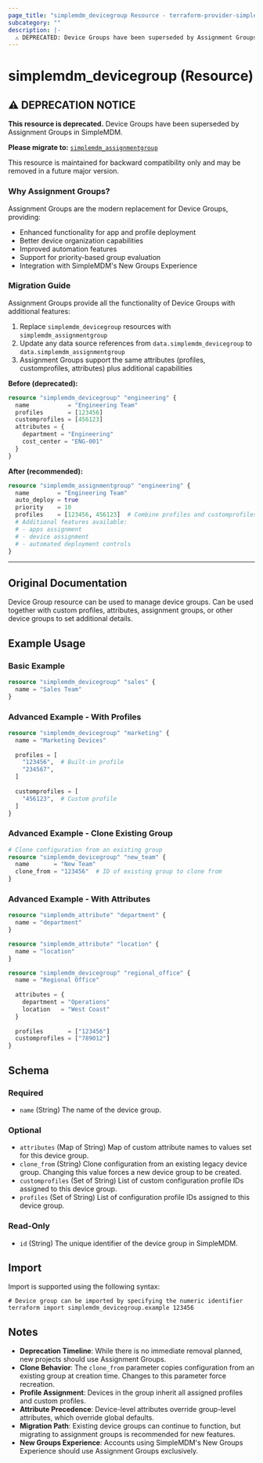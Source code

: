 ```yaml
---
page_title: "simplemdm_devicegroup Resource - terraform-provider-simplemdm"
subcategory: ""
description: |-
  ⚠️ DEPRECATED: Device Groups have been superseded by Assignment Groups in SimpleMDM. Please use simplemdm_assignmentgroup instead. This resource is maintained for backward compatibility only.
---
```


# simplemdm_devicegroup (Resource)

## ⚠️ DEPRECATION NOTICE

**This resource is deprecated.** Device Groups have been superseded by Assignment Groups in SimpleMDM.

**Please migrate to:** [`simplemdm_assignmentgroup`](assignmentgroup.md)

This resource is maintained for backward compatibility only and may be removed in a future major version.

### Why Assignment Groups?

Assignment Groups are the modern replacement for Device Groups, providing:
- Enhanced functionality for app and profile deployment
- Better device organization capabilities
- Improved automation features
- Support for priority-based group evaluation
- Integration with SimpleMDM's New Groups Experience

### Migration Guide

Assignment Groups provide all the functionality of Device Groups with additional features:

1. Replace `simplemdm_devicegroup` resources with `simplemdm_assignmentgroup`
2. Update any data source references from `data.simplemdm_devicegroup` to `data.simplemdm_assignmentgroup`
3. Assignment Groups support the same attributes (profiles, customprofiles, attributes) plus additional capabilities

**Before (deprecated):**
```terraform
resource "simplemdm_devicegroup" "engineering" {
  name           = "Engineering Team"
  profiles       = [123456]
  customprofiles = [456123]
  attributes = {
    department = "Engineering"
    cost_center = "ENG-001"
  }
}
```

**After (recommended):**
```terraform
resource "simplemdm_assignmentgroup" "engineering" {
  name        = "Engineering Team"
  auto_deploy = true
  priority    = 10
  profiles    = [123456, 456123]  # Combine profiles and customprofiles
  # Additional features available:
  # - apps assignment
  # - device assignment
  # - automated deployment controls
}
```

---

## Original Documentation

Device Group resource can be used to manage device groups. Can be used together with custom profiles, attributes, assignment groups, or other device groups to set additional details.

## Example Usage

### Basic Example

```terraform
resource "simplemdm_devicegroup" "sales" {
  name = "Sales Team"
}
```

### Advanced Example - With Profiles

```terraform
resource "simplemdm_devicegroup" "marketing" {
  name = "Marketing Devices"
  
  profiles = [
    "123456",  # Built-in profile
    "234567",
  ]
  
  customprofiles = [
    "456123",  # Custom profile
  ]
}
```

### Advanced Example - Clone Existing Group

```terraform
# Clone configuration from an existing group
resource "simplemdm_devicegroup" "new_team" {
  name       = "New Team"
  clone_from = "123456"  # ID of existing group to clone from
}
```

### Advanced Example - With Attributes

```terraform
resource "simplemdm_attribute" "department" {
  name = "department"
}

resource "simplemdm_attribute" "location" {
  name = "location"
}

resource "simplemdm_devicegroup" "regional_office" {
  name = "Regional Office"
  
  attributes = {
    department = "Operations"
    location   = "West Coast"
  }
  
  profiles       = ["123456"]
  customprofiles = ["789012"]
}
```

<!-- schema generated by tfplugindocs -->
## Schema

### Required

- `name` (String) The name of the device group.

### Optional

- `attributes` (Map of String) Map of custom attribute names to values set for this device group.
- `clone_from` (String) Clone configuration from an existing legacy device group. Changing this value forces a new device group to be created.
- `customprofiles` (Set of String) List of custom configuration profile IDs assigned to this device group.
- `profiles` (Set of String) List of configuration profile IDs assigned to this device group.

### Read-Only

- `id` (String) The unique identifier of the device group in SimpleMDM.

## Import

Import is supported using the following syntax:

```shell
# Device group can be imported by specifying the numeric identifier
terraform import simplemdm_devicegroup.example 123456
```

## Notes

- **Deprecation Timeline**: While there is no immediate removal planned, new projects should use Assignment Groups.
- **Clone Behavior**: The `clone_from` parameter copies configuration from an existing group at creation time. Changes to this parameter force recreation.
- **Profile Assignment**: Devices in the group inherit all assigned profiles and custom profiles.
- **Attribute Precedence**: Device-level attributes override group-level attributes, which override global defaults.
- **Migration Path**: Existing device groups can continue to function, but migrating to assignment groups is recommended for new features.
- **New Groups Experience**: Accounts using SimpleMDM's New Groups Experience should use Assignment Groups exclusively.